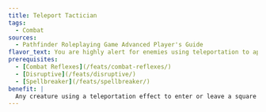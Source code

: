 ```yaml
---
title: Teleport Tactician
tags:
  - Combat
sources:
  - Pathfinder Roleplaying Game Advanced Player's Guide
flavor_text: You are highly alert for enemies using teleportation to approach you or flee from you.
prerequisites:
  - [Combat Reflexes](/feats/combat-reflexes/)
  - [Disruptive](/feats/disruptive/)
  - [Spellbreaker](/feats/spellbreaker/)
benefit: |
  Any creature using a teleportation effect to enter or leave a square threatened by you provokes an attack of opportunity, even if casting defensively or using a supernatural ability.
---
```


